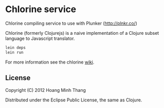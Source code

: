# Chlorine service

Chlorine compiling service to use with Plunker (http://plnkr.co/)

Chlorine (formerly Clojurejs) is a naive implementation of a Clojure subset language to Javascript translator.

```bash
lein deps
lein run
```

For more information see the chlorine [wiki](https://github.com/chlorinejs/chlorine/wiki).

## License

Copyright (C) 2012 Hoang Minh Thang

Distributed under the Eclipse Public License, the same as Clojure.

